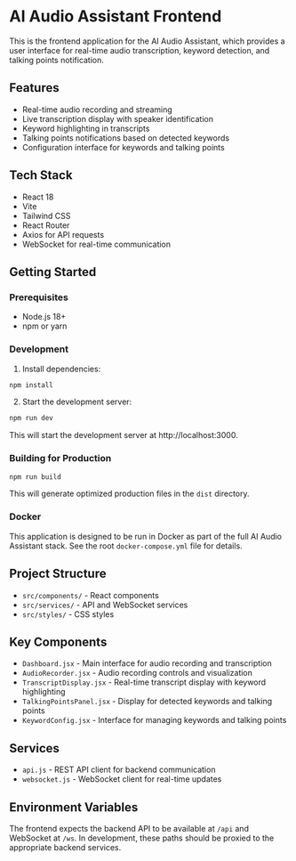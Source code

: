 # AI Audio Assistant Frontend

This is the frontend application for the AI Audio Assistant, which provides a user interface for real-time audio transcription, keyword detection, and talking points notification.

## Features

- Real-time audio recording and streaming
- Live transcription display with speaker identification
- Keyword highlighting in transcripts
- Talking points notifications based on detected keywords
- Configuration interface for keywords and talking points

## Tech Stack

- React 18
- Vite
- Tailwind CSS
- React Router
- Axios for API requests
- WebSocket for real-time communication

## Getting Started

### Prerequisites

- Node.js 18+
- npm or yarn

### Development

1. Install dependencies:

```bash
npm install
```

2. Start the development server:

```bash
npm run dev
```

This will start the development server at http://localhost:3000.

### Building for Production

```bash
npm run build
```

This will generate optimized production files in the `dist` directory.

### Docker

This application is designed to be run in Docker as part of the full AI Audio Assistant stack. See the root `docker-compose.yml` file for details.

## Project Structure

- `src/components/` - React components
- `src/services/` - API and WebSocket services
- `src/styles/` - CSS styles

## Key Components

- `Dashboard.jsx` - Main interface for audio recording and transcription
- `AudioRecorder.jsx` - Audio recording controls and visualization
- `TranscriptDisplay.jsx` - Real-time transcript display with keyword highlighting
- `TalkingPointsPanel.jsx` - Display for detected keywords and talking points
- `KeywordConfig.jsx` - Interface for managing keywords and talking points

## Services

- `api.js` - REST API client for backend communication
- `websocket.js` - WebSocket client for real-time updates

## Environment Variables

The frontend expects the backend API to be available at `/api` and WebSocket at `/ws`. In development, these paths should be proxied to the appropriate backend services.
